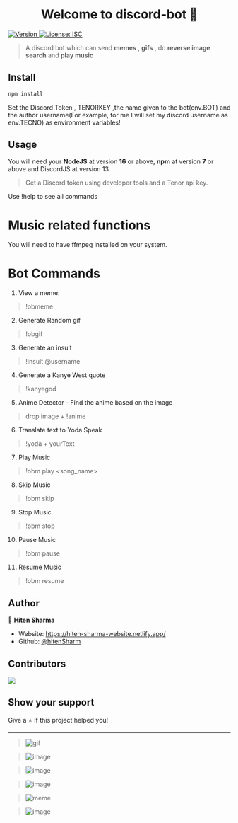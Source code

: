 <h1 align="center">Welcome to discord-bot 👋</h1>
<p>
  <a href="https://www.npmjs.com/package/discord-bot" target="_blank">
    <img alt="Version" src="https://img.shields.io/npm/v/discord-bot.svg">
  </a>
  <a href="#" target="_blank">
    <img alt="License: ISC" src="https://img.shields.io/badge/License-ISC-yellow.svg" />
  </a>
</p>

> A discord bot which can send **memes** , **gifs** , do **reverse image search** and **play music**

## Install

```sh
npm install
```
Set the Discord Token , TENORKEY ,the name given to the bot(env.BOT) and the author username(For example, for me I will set my discord username as env.TECNO) as environment variables!

## Usage
You will need your **NodeJS** at version **16** or above, **npm** at version **7** or above and DiscordJS at version 13.
>Get a Discord token using developer tools and a Tenor api key.

Use !help to see all commands

# Music related functions
You will need to have ffmpeg installed on your system.

# Bot Commands
1. View a meme: 
> !obmeme

2. Generate Random gif
> !obgif

3. Generate an insult
> !insult @username

4. Generate a Kanye West quote
> !kanyegod

5. Anime Detector - Find the anime based on the image
> drop image + !anime

6. Translate text to Yoda Speak
> !yoda + yourText

7. Play Music
> !obm play <song_name> 

8. Skip Music
> !obm skip

9. Stop Music
> !obm stop

10. Pause Music
> !obm pause

11. Resume Music
> !obm resume

## Author

👤 **Hiten Sharma**

* Website: https://hiten-sharma-website.netlify.app/
* Github: [@hitenSharm](https://github.com/hitenSharm)

## Contributors
<a href = "https://github.com/hitenSharm/Discord-Meme-and-Music-Bot/contributors">
  <img src = "https://contrib.rocks/image?repo=hitenSharm/Discord-Meme-and-Music-Bot"/>
</a>

## Show your support

Give a ⭐️ if this project helped you!

***

>![gif](https://user-images.githubusercontent.com/56029311/115148239-50fbcc00-a07c-11eb-830f-5da5345d56c4.png)

>![image](https://user-images.githubusercontent.com/56029311/115998046-11485d80-a603-11eb-8b12-e9ecef04eb61.png)

>![image](https://user-images.githubusercontent.com/56029311/115998055-186f6b80-a603-11eb-956e-1adb88de6b1a.png)

>![image](https://user-images.githubusercontent.com/56029311/115998057-1c9b8900-a603-11eb-8c3b-2fd0d42ddbf6.png)

>![meme](https://user-images.githubusercontent.com/56029311/115148232-4b05eb00-a07c-11eb-8b63-e0bb3fd30f83.png)

>![image](https://user-images.githubusercontent.com/56029311/135068632-02b70191-2710-4fea-b843-35f69be3def7.png)
